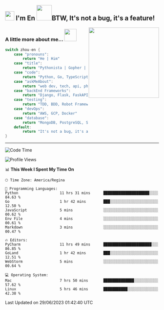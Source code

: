 <h2><img src="https://emojis.slackmojis.com/emojis/images/1531849430/4246/blob-sunglasses.gif?1531849430" width="30"/> I'm En <img src="https://media.giphy.com/media/12oufCB0MyZ1Go/giphy.gif" width="50">BTW, It's not a bug, it's a feature!</h2>

<img align='right' src="https://media.giphy.com/media/GP1TJJSV4Ys1r64q2A/giphy.gif" width="230">
<!-- <img align='right' src="https://media.giphy.com/media/M9gbBd9nbDrOTu1Mqx/giphy.gif" width="230"> -->


### A little more about me... <img src="https://media.giphy.com/media/jjcvCCXrM3iCY/giphy.gif" width="40">
<!--
```javascript
const zhou-en = {
    pronouns: "He" | "Him",
    title: "Pythonista" | "Gopher" | "Rustacean",
    code: ["Python", "Go", "Rust", "TypeScript"],
    askMeAbout: ["web dev", "tech", "app dev", "photography"],
    technologies: {
        backEnd: {
            python: ["Django", "Flask", "FaskAPI"],
            go: []
        },
        scraping: ["selenium", "scrapy", "spider"],
        testing: ["Robot Framework"],
        devOps: ["AWS", "Docker", "GCP", "Nginx"],
        databases: ["mongo", "postgresql", "sqlite"],
        misc: ["Firebase", "Heroku"]
    },
    architecture: ["Event Driven Architecture", "Microservices"],
    currentFocus: ["Temporal", "Rust"],
    funFact: "It's not a bug, it's a feature!"
};
```
  -->

```go
switch zhou-en {
    case "pronouns":
        return "He | Him"
    case "title":
        return "Pythonista | Gopher | Rustacean"
    case "code":
        return "Python, Go, TypeScript, Rust"
    case "askMeAbout":
        return "web dev, tech, api, photography, basketball"
    case "backEnd Frameworks":
        return "Django, Flask, FaskAPI, Temporal"
    case "testing":
        return "TDD, BDD, Robot Framework, pytest"
    case "devOps":
        return "AWS, GCP, Docker"
    case "database":
        return "MongoDB, PostgreSQL, Sqlit"
    default:
        return "It's not a bug, it's a feature!"
}
```




---
<!--START_SECTION:waka-->
![Code Time](http://img.shields.io/badge/Code%20Time-771%20hrs%2023%20mins-blue)

![Profile Views](http://img.shields.io/badge/Profile%20Views-46-blue)

📊 **This Week I Spent My Time On** 

```text
🕑︎ Time Zone: America/Regina

💬 Programming Languages: 
Python                   11 hrs 31 mins      █████████████████████░░░░   84.63 % 
Go                       1 hr 42 mins        ███░░░░░░░░░░░░░░░░░░░░░░   12.50 % 
JavaScript               5 mins              ░░░░░░░░░░░░░░░░░░░░░░░░░   00.62 % 
Env File                 4 mins              ░░░░░░░░░░░░░░░░░░░░░░░░░   00.61 % 
Markdown                 3 mins              ░░░░░░░░░░░░░░░░░░░░░░░░░   00.47 % 

🔥 Editors: 
PyCharm                  11 hrs 49 mins      ██████████████████████░░░   86.85 % 
GoLand                   1 hr 42 mins        ███░░░░░░░░░░░░░░░░░░░░░░   12.51 % 
WebStorm                 5 mins              ░░░░░░░░░░░░░░░░░░░░░░░░░   00.64 % 

💻 Operating System: 
Mac                      7 hrs 50 mins       ██████████████░░░░░░░░░░░   57.62 % 
Linux                    5 hrs 46 mins       ███████████░░░░░░░░░░░░░░   42.38 % 
```


 Last Updated on 29/06/2023 01:42:40 UTC
<!--END_SECTION:waka-->
